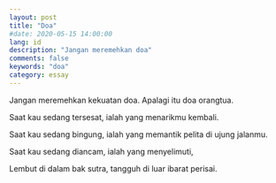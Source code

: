 ```yaml
---
layout: post
title: "Doa"
#date: 2020-05-15 14:00:00
lang: id
description: "Jangan meremehkan doa"
comments: false
keywords: "doa"
category: essay
---
```


Jangan meremehkan kekuatan doa.
Apalagi itu doa orangtua. 

Saat kau sedang tersesat, ialah yang menarikmu kembali. 

Saat kau sedang bingung, ialah yang memantik pelita di ujung jalanmu. 

Saat kau sedang diancam, ialah yang menyelimuti, 

Lembut di dalam bak sutra, tangguh di luar ibarat perisai.